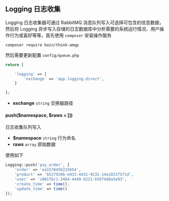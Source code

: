 ## Logging 日志收集

Logging 日志收集器可通过 RabbitMQ 消息队列写入可选择可包含的信息数据，然后将 Logging 异步写入存储的日志数据库中分析需要的系统运行情况、用户操作行为或喜好等等，首先使用 `composer` 安装操作服务

```shell
composer require kain/think-amqp
```

然后需要更新配置 `config/queue.php`

```php
return [

    'logging' => [
        'exchange' => 'app.logging.direct',
    ]

];
```

- **exchange** `string` 交换器路径

#### push($namespace, $raws = [])

日志收集队列写入

- **$namespace** `string` 行为命名
- **raws** `array` 原始数据

使用如下

```php
Logging::push('pay_order', [
    'order' => 'oa1578456215654',
    'product' => 'b527920b-e933-4431-9231-14a1831f571d',
    'user' => 'c801fbc1-2464-4449-b221-b56f4d8a5e93',
    'create_time' => time(),
    'update_time' => time()
]);
```
